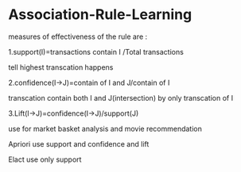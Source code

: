 # Association-Rule-Learning

measures of effectiveness of the rule are :

1.support(I)=transactions contain I /Total transactions

tell highest transcation happens

2.confidence(I->J)=contain of I and J/contain of I

transcation contain both I and J(intersection) by only transcation of I

3.Lift(I->J)=confidence(I->J)/support(J)


use for market basket analysis  and  movie recommendation

Apriori use support and confidence and lift

Elact  use only support
